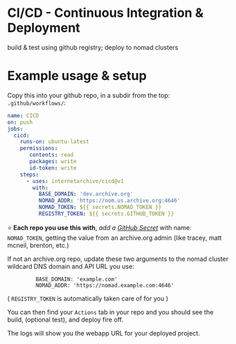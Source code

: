 # CI/CD - Continuous Integration & Deployment

build &amp; test using github registry; deploy to nomad clusters

# Example usage & setup
Copy this into your github repo, in a subdir from the top: `.github/workflows/`:
```yaml
name: CICD
on: push
jobs:
  cicd:
    runs-on: ubuntu-latest
    permissions:
       contents: read
       packages: write
       id-token: write
    steps:
      - uses: internetarchive/cicd@v1
        with:
          BASE_DOMAIN: 'dev.archive.org'
          NOMAD_ADDR: 'https://nom.us.archive.org:4646'
          NOMAD_TOKEN: ${{ secrets.NOMAD_TOKEN }}
          REGISTRY_TOKEN: ${{ secrets.GITHUB_TOKEN }}
```

⭐ **Each repo you use this with**, _add a [GitHub Secret](https://docs.github.com/en/actions/security-guides/encrypted-secrets)_
with name: `NOMAD_TOKEN`, getting the value from an archive.org admin (like tracey, matt mcneil, brenton, etc.)

If not an archive.org repo, update these two arguments to the nomad cluster wildcard DNS domain and API URL you use:
```
         BASE_DOMAIN: 'example.com'
         NOMAD_ADDR: 'https://nomad.example.com:4646'
```

( `REGISTRY_TOKEN` is automatically taken care of for you )

You can then find your `Actions` tab in your repo and you should see the build, (optional test), and deploy fire off.

The logs will show you the webapp URL for your deployed project.

